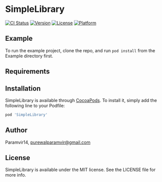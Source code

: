 # SimpleLibrary

[![CI Status](https://img.shields.io/travis/Paramvir14/SimpleLibrary.svg?style=flat)](https://travis-ci.org/Paramvir14/SimpleLibrary)
[![Version](https://img.shields.io/cocoapods/v/SimpleLibrary.svg?style=flat)](https://cocoapods.org/pods/SimpleLibrary)
[![License](https://img.shields.io/cocoapods/l/SimpleLibrary.svg?style=flat)](https://cocoapods.org/pods/SimpleLibrary)
[![Platform](https://img.shields.io/cocoapods/p/SimpleLibrary.svg?style=flat)](https://cocoapods.org/pods/SimpleLibrary)

## Example

To run the example project, clone the repo, and run `pod install` from the Example directory first.

## Requirements

## Installation

SimpleLibrary is available through [CocoaPods](https://cocoapods.org). To install
it, simply add the following line to your Podfile:

```ruby
pod 'SimpleLibrary'
```

## Author

Paramvir14, purewalparamvir@gmail.com

## License

SimpleLibrary is available under the MIT license. See the LICENSE file for more info.
